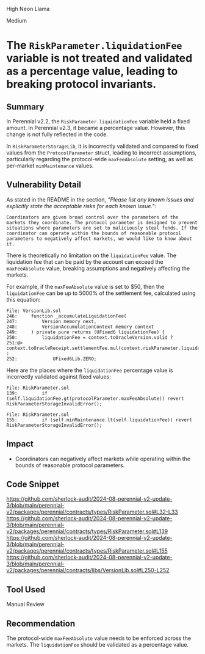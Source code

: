 High Neon Llama

Medium

# The `RiskParameter.liquidationFee` variable is not treated and validated as a percentage value, leading to breaking protocol invariants.

## Summary

In Perennial v2.2, the `RiskParameter.liquidationFee` variable held a fixed amount. In Perennial v2.3, it became a percentage value. However, this change is not fully reflected in the code.

In `RiskParameterStorageLib`, it is incorrectly validated and compared to fixed values from the `ProtocolParameter` struct, leading to incorrect assumptions, particularly regarding the protocol-wide `maxFeeAbsolute` setting, as well as per-market `minMaintenance` values.

## Vulnerability Detail

As stated in the README in the section, *"Please list any known issues and explicitly state the acceptable risks for each known issue."*:

```text
Coordinators are given broad control over the parameters of the markets they coordinate. The protocol parameter is designed to prevent situations where parameters are set to maliciously steal funds. If the coordinator can operate within the bounds of reasonable protocol parameters to negatively affect markets, we would like to know about it.
```

There is theoretically no limitation on the `liquidationFee` value. The liquidation fee that can be paid by the account can exceed the `maxFeeAbsolute` value, breaking assumptions and negatively affecting the markets.

For example, if the `maxFeeAbsolute` value is set to $50, then the `liquidationFee` can be up to 5000% of the settlement fee, calculated using this equation:

```solidity
File: VersionLib.sol
246:     function _accumulateLiquidationFee(
247:         Version memory next,
248:         VersionAccumulationContext memory context
249:     ) private pure returns (UFixed6 liquidationFee) {
250:         liquidationFee = context.toOracleVersion.valid ?
251:@>           context.toOracleReceipt.settlementFee.mul(context.riskParameter.liquidationFee) :
252:             UFixed6Lib.ZERO;
```

Here are the places where the `liquidationFee` percentage value is incorrectly validated against fixed values:

```solidity
File: RiskParameter.sol
139:         if (self.liquidationFee.gt(protocolParameter.maxFeeAbsolute)) revert RiskParameterStorageInvalidError();
```

```solidity
File: RiskParameter.sol
155:         if (self.minMaintenance.lt(self.liquidationFee)) revert RiskParameterStorageInvalidError();
```

## Impact

- Coordinators can negatively affect markets while operating within the bounds of reasonable protocol parameters.

## Code Snippet

https://github.com/sherlock-audit/2024-08-perennial-v2-update-3/blob/main/perennial-v2/packages/perennial/contracts/types/RiskParameter.sol#L32-L33  
https://github.com/sherlock-audit/2024-08-perennial-v2-update-3/blob/main/perennial-v2/packages/perennial/contracts/types/RiskParameter.sol#L139  
https://github.com/sherlock-audit/2024-08-perennial-v2-update-3/blob/main/perennial-v2/packages/perennial/contracts/types/RiskParameter.sol#L155  
https://github.com/sherlock-audit/2024-08-perennial-v2-update-3/blob/main/perennial-v2/packages/perennial/contracts/libs/VersionLib.sol#L250-L252  

## Tool Used

Manual Review

## Recommendation

The protocol-wide `maxFeeAbsolute` value needs to be enforced across the markets. The `liquidationFee` should be validated as a percentage value.